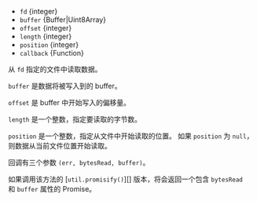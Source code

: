 <!-- YAML
added: v0.0.2
changes:
  - version: v7.4.0
    pr-url: https://github.com/nodejs/node/pull/10382
    description: The `buffer` parameter can now be a `Uint8Array`.
  - version: v6.0.0
    pr-url: https://github.com/nodejs/node/pull/4518
    description: The `length` parameter can now be `0`.
-->

* `fd` {integer}
* `buffer` {Buffer|Uint8Array}
* `offset` {integer}
* `length` {integer}
* `position` {integer}
* `callback` {Function}

从 `fd` 指定的文件中读取数据。

`buffer` 是数据将被写入到的 buffer。

`offset` 是 buffer 中开始写入的偏移量。

`length` 是一个整数，指定要读取的字节数。

`position` 是一个整数，指定从文件中开始读取的位置。
如果 `position` 为 `null`，则数据从当前文件位置开始读取。

回调有三个参数 `(err, bytesRead, buffer)`。

如果调用该方法的 [`util.promisify()`][] 版本，将会返回一个包含 `bytesRead` 和 `buffer` 属性的 Promise。

